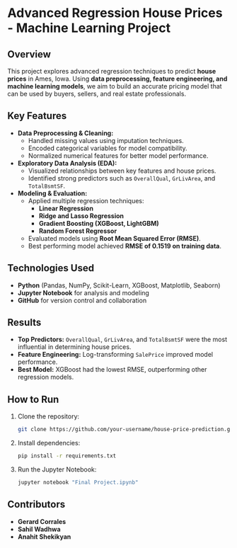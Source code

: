 # Advanced Regression House Prices - Machine Learning Project

## Overview
This project explores advanced regression techniques to predict **house prices** in Ames, Iowa. Using **data preprocessing, feature engineering, and machine learning models**, we aim to build an accurate pricing model that can be used by buyers, sellers, and real estate professionals.

## Key Features
- **Data Preprocessing & Cleaning:**
  - Handled missing values using imputation techniques.
  - Encoded categorical variables for model compatibility.
  - Normalized numerical features for better model performance.
- **Exploratory Data Analysis (EDA):**
  - Visualized relationships between key features and house prices.
  - Identified strong predictors such as `OverallQual`, `GrLivArea`, and `TotalBsmtSF`.
- **Modeling & Evaluation:**
  - Applied multiple regression techniques:
    - **Linear Regression**
    - **Ridge and Lasso Regression**
    - **Gradient Boosting (XGBoost, LightGBM)**
    - **Random Forest Regressor**
  - Evaluated models using **Root Mean Squared Error (RMSE)**.
  - Best performing model achieved **RMSE of 0.1519 on training data**.

## Technologies Used
- **Python** (Pandas, NumPy, Scikit-Learn, XGBoost, Matplotlib, Seaborn)
- **Jupyter Notebook** for analysis and modeling
- **GitHub** for version control and collaboration

## Results
- **Top Predictors:** `OverallQual`, `GrLivArea`, and `TotalBsmtSF` were the most influential in determining house prices.
- **Feature Engineering:** Log-transforming `SalePrice` improved model performance.
- **Best Model:** XGBoost had the lowest RMSE, outperforming other regression models.

## How to Run
1. Clone the repository:
   ```bash
   git clone https://github.com/your-username/house-price-prediction.git
   ```
2. Install dependencies:
   ```bash
   pip install -r requirements.txt
   ```
3. Run the Jupyter Notebook:
   ```bash
   jupyter notebook "Final Project.ipynb"
   ```

## Contributors
- **Gerard Corrales**
- **Sahil Wadhwa**
- **Anahit Shekikyan**
